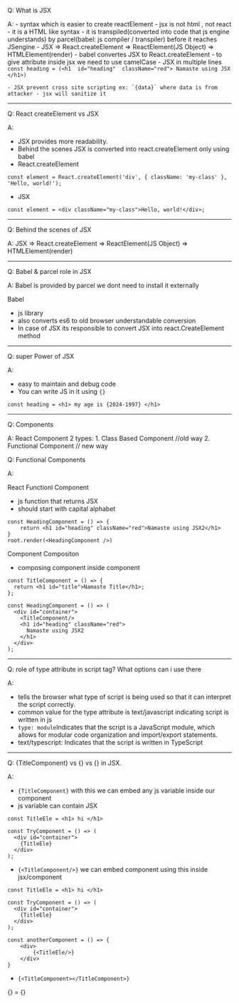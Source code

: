 Q: What is JSX

A: 
    - syntax which is easier to create reactElement
    - jsx is not html , not react 
    - it is a HTML like syntax
    - it is transpiled(converted into code that js engine understands) 
        by parcel(babel: js compiler / transpiler) before it reaches JSengine
    - JSX => React.createElement => ReactElement(JS Object) => HTMLElement(render)
    - babel convertes JSX to React.createElement
    - to give attribute inside jsx we need to use camelCase
    - JSX in multiple lines
    ```
    const heading = (<h1 
        id="heading" 
        className="red">
            Namaste using JSX
        </h1>)
    ```

    - JSX prevent cross site scripting ex: `{data}` where data is from attacker - jsx will sanitize it

***

Q: React createElement vs JSX

A: 
- JSX provides more readability.
- Behind the scenes JSX is converted into react.createElement only using babel
- React.createElement
```
const element = React.createElement('div', { className: 'my-class' }, 'Hello, world!');

```

- JSX
```
const element = <div className="my-class">Hello, world!</div>;

```

***

Q: Behind the scenes of JSX

A: JSX => React.createElement => ReactElement(JS Object) => HTMLElement(render)

***

Q: Babel & parcel role in JSX

A: 
Babel is provided by parcel we dont need to install it externally

Babel
- js library
- also converts es6 to old browser understandable conversion
- In case of JSX its responsible to convert JSX into react.CreateElement method

***

Q: super Power of JSX

A: 
- easy to maintain and debug code
- You can write JS in it using `{}`
```
const heading = <h1> my age is {2024-1997} </h1>
```

***

Q: Components

A: 
React Component
2 types:
    1. Class Based Component //old way 
    2. Functional Component // new way

Q: Functional Components

A: 

React Functionl Component
- js function that returns JSX
- should start with capital alphabet
```
const HeadingComponent = () => {
    return <h1 id="heading" className="red">Namaste using JSX2</h1>
}
root.render(<HeadingComponent />)
```

Component Compositon
- composing component inside component
```
const TitleComponent = () => {
  return <h1 id="title">Namaste Title</h1>;
};

const HeadingComponent = () => (
  <div id="container">
    <TitleComponent/>
    <h1 id="heading" className="red">
      Namaste using JSX2
    </h1>
  </div>
);
```

***

Q: role of type attribute in script tag? What options can i use there

A:
- tells the browser what type of script is being used so that it can interpret the script correctly.
- common value for the type attribute is text/javascript indicating script is written in js
- `type: module`Indicates that the script is a JavaScript module, 
which allows for modular code organization and import/export statements.
- text/typescript: Indicates that the script is written in TypeScript

***

Q: {TitleComponent} vs {<TitleComponent/>} vs {<TitleComponent></TitleComponent>} in JSX.

A:
- `{TitleComponent}` with this we can embed any js variable inside our component
- js variable can contain JSX
```
const TitleEle = <h1> hi </h1>

const TryComponent = () => (
  <div id="container">
    {TitleEle}
  </div>
);
```

- `{<TitleComponent/>}` we can embed component using this inside jsx/component
```
const TitleEle = <h1> hi </h1>

const TryComponent = () => (
  <div id="container">
    {TitleEle}
  </div>
);

const anotherComponent = () => {
    <div>
        {<TitleEle/>}
    </div>
}
```

- `{<TitleComponent></TitleComponent>}`

{<TitleComponent></TitleComponent>} = {<TitleComponent/>}